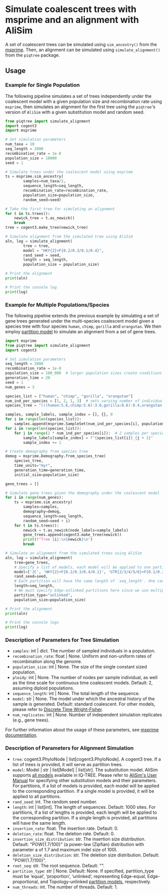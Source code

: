 # Simulate coalescent trees with msprime and an alignment with AliSim

A set of coalescent trees can be simulated using `sim_ancestry()` from the [msprime](https://github.com/tskit-dev/msprime). Then, an alignment can be simulated using `simulate_alignment()` from the `piqtree` package.

## Usage

### Example for Single Population

The following pipeline simulates a set of trees independently under the coalescent model with a given population size and recombination rate using `msprime`, then simulates an alignment for the first tree using the `piqtree`'s version of `AliSim` with a given substitution model and random seed.

```python
from piqtree import simulate_alignment
import cogent3
import msprime

# Set simulation parameters
num_taxa = 10
seq_length = 2000
recombination_rate = 1e-8
population_size = 10000
seed = 1

# Simulate trees under the coalescent model using msprime
ts = msprime.sim_ancestry(
        samples=num_taxa/2,
        sequence_length=seq_length,
        recombination_rate=recombination_rate,
        population_size=population_size,
        random_seed=seed)

# Take the first tree for simulating an alignment
for t in ts.trees():
    newick_tree = t.as_newick()
    break
tree = cogent3.make_tree(newick_tree)

# Simulate alignment from the simulated tree using AliSim
aln, log = simulate_alignment(
        tree = tree,
        model = "HKY{2}+F{0.2/0.3/0.1/0.4}",
        rand_seed = seed,
        length = seq_length,
        population_size = population_size)

# Print the alignment
print(aln)

# Print the console log
print(log)

```

### Example for Multiple Populations/Species

The following pipeline extends the previous example by simulating a set of gene trees generated under the multi-species coalescent model given a species tree with four species `human`, `chimp`, `gorilla` and `orangutan`. We then employ [partition model](https://iqtree.github.io/doc/AliSim#partition-models) to simulate an alignment from a set of gene trees.


```python
import msprime
from piqtree import simulate_alignment
import cogent3

# Set simulation parameters
seq_length = 2000
recombination_rate = 1e-8
population_size = 100_000  # larger population sizes create conditions with more gene tree discordance
generation_time = 20
seed = 1
num_genes = 3

species_list = ["human", "chimp", "gorilla", "orangutan"]
num_ind_per_species = [1, 2, 1, 3]  # sets varying number of individuals per species
species_tree = "(((human:5.6,chimp:5.6):3.0,gorilla:8.6):9.4,orangutan:18.0)"

samples, sample_labels, sample_index = [], {}, 0
for i in range(len(species_list)):
    samples.append(msprime.SampleSet(num_ind_per_species[i], population=species_list[i], time=0))
for i in range(len(species_list)):
    for j in range(2 * num_ind_per_species[i]):  # 2 samples per species
        sample_labels[sample_index] = f"{species_list[i]}_{j + 1}"
        sample_index += 1

# Create demography from species tree
demog = msprime.Demography.from_species_tree(
    species_tree,
    time_units="myr",
    generation_time=generation_time,
    initial_size=population_size)

gene_trees = []

# Simulate gene trees given the demography under the coalescent model
for i in range(num_genes):
    ts = msprime.sim_ancestry(
        samples=samples,
        demography=demog,
        sequence_length=seq_length,
        random_seed=seed + i)
    for t in ts.trees():
        newick = t.as_newick(node_labels=sample_labels)
        gene_trees.append(cogent3.make_tree(newick))
        print(f"Tree {i}:\n{newick}\n")
        break

# Simulate an alignment from the simulated trees using AliSim
aln, log = simulate_alignment(
    tree=gene_trees,
    # Specify a list of models, each model will be applied to one partition (gene tree)
    model=['JC', 'HKY{2}+F{0.2/0.3/0.4/0.1}', 'GTR{2/3/4/5/6}+F{0.1/0.3/0.2/0.4}'],
    rand_seed=seed,
    # Each partition will have the same length of `seq_length`. One can provide a list of lengths (e.g., [1000, 1500, 2000]) to specify partition-specific lengths.
    length=seq_length,
    # We must specify Edge-unlinked partitions here since we use multiple gene trees.
    partition_type="unlinked",
    population_size=population_size)

# Print the alignment
print(aln)

# Print the console logs
print(log)

```

### Description of Parameters for Tree Simulation
- `samples`: int | dict. The number of sampled individuals in a population.
- `recombination_rate`: float | None. Uniform and non-uniform rates of recombination along the genome.
- `population_size`: int | None. The size of the single constant sized population.
- `ploidy`: int | None. The number of nodes per sample individual, as well as the time scale for continuous time coalescent models. Default: 2, assuming diploid populations.
- `sequence_length`: int | None. The total length of the sequence.
- `model`: str | None. The model under which the ancestral history of the sample is generated. Default: standard coalescent. For other models, please refer to [Discrete Time Wright-Fisher](https://tskit.dev/msprime/docs/stable/api.html#msprime.DiscreteTimeWrightFisher).
- `num_replicates`: int | None. Number of independent simulation replicates (e.g., gene trees).

For further information about the usage of these parameters, see [msprime documentation](https://tskit.dev/msprime/docs/stable/ancestry.html).

### Description of Parameters for Alignment Simulation

- `tree`: cogent3.PhyloNode | list[cogent3.PhyloNode]. A cogent3 tree. If a list of trees is provided, it will serve as partition trees.
- `model`: Model | str | list[Model] | list[str]. The substitution model. AliSim supports [all models](https://iqtree.github.io/doc/Substitution-Models) available in IQ-TREE. Please refer to [AliSim's User Manual](https://iqtree.github.io/doc/AliSim#specifying-model-parameters) for specifying other substitution models and their parameters. For partitions, if a list of models is provided, each model will be applied to the corresponding partition. If a single model is provided, it will be applied to all partitions. 
- `rand_seed`: int. The random seed number.
- `length`: int | list[int]. The length of sequences. Default: 1000 sites. For partitions, if a list of lengths is provided, each length will be applied to the corresponding partition. If a single length is provided, all partitions will have the same length. 
- `insertion_rate`: float. The insertion rate. Default: 0.
- `deletion_rate`: float. The deletion rate. Default: 0.
- `insertion_size_distribution`: str. The insertion size distribution. Default: "POW{1.7/100}" (a power-law (Zipfian) distribution with parameter a of 1.7 and maximum indel size of 100).
- `deletion_size_distribution`: str. The deletion size distribution. Default: "POW{1.7/100}".
- `root_seq`: str. The root sequence. Default: "".
- `partition_type`: str | None. Default: None. If specified, partition_type must be ‘equal’, ‘proportion’, ‘unlinked’, representing Edge-equal, Edge-proportional, and Topology-unlinked [partition models](https://iqtree.github.io/doc/AliSim#partition-models), respectively.  
- `num_threads`: int. The number of threads. Default: 1.


